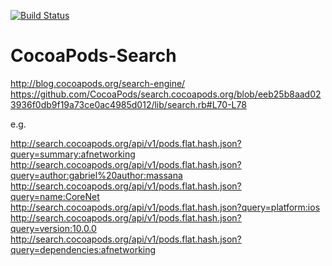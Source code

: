 [![Build Status](https://img.shields.io/travis/GabrielMassana/CocoaPods-Search/dev.svg?style=flat-square)](https://travis-ci.org/GabrielMassana/CocoaPods-Search)


# CocoaPods-Search

http://blog.cocoapods.org/search-engine/
https://github.com/CocoaPods/search.cocoapods.org/blob/eeb25b8aad023936f0db9f19a73ce0ac4985d012/lib/search.rb#L70-L78

e.g.

http://search.cocoapods.org/api/v1/pods.flat.hash.json?query=summary:afnetworking
http://search.cocoapods.org/api/v1/pods.flat.hash.json?query=author:gabriel%20author:massana
http://search.cocoapods.org/api/v1/pods.flat.hash.json?query=name:CoreNet
http://search.cocoapods.org/api/v1/pods.flat.hash.json?query=platform:ios
http://search.cocoapods.org/api/v1/pods.flat.hash.json?query=version:10.0.0
http://search.cocoapods.org/api/v1/pods.flat.hash.json?query=dependencies:afnetworking
